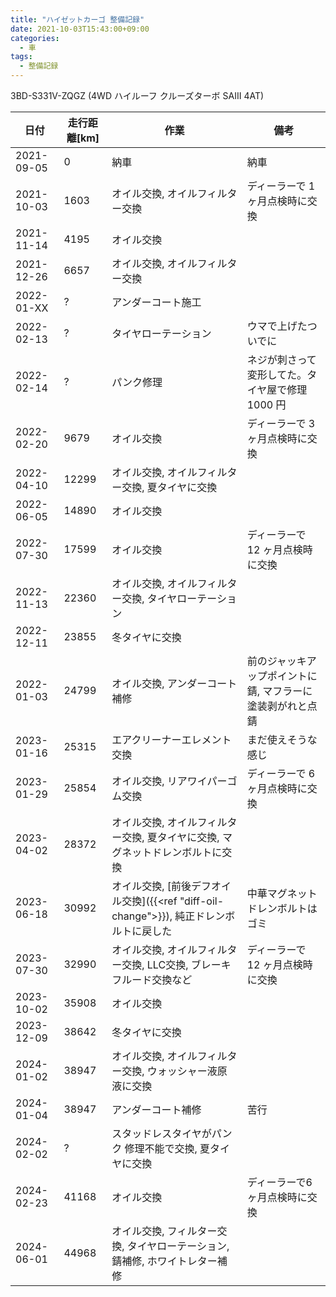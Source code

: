 ```yaml
---
title: "ハイゼットカーゴ 整備記録"
date: 2021-10-03T15:43:00+09:00
categories:
  - 車
tags:
  - 整備記録
---
```


3BD-S331V-ZQGZ (4WD ハイルーフ クルーズターボ SAIII 4AT)

| 日付       | 走行距離[km] | 作業                                                                                    | 備考                                                       |
|------------|--------------|-----------------------------------------------------------------------------------------|------------------------------------------------------------|
| 2021-09-05 | 0            | 納車                                                                                    | 納車                                                       |
| 2021-10-03 | 1603         | オイル交換, オイルフィルター交換                                                        | ディーラーで 1 ヶ月点検時に交換                            |
| 2021-11-14 | 4195         | オイル交換                                                                              |                                                            |
| 2021-12-26 | 6657         | オイル交換, オイルフィルター交換                                                        |                                                            |
| 2022-01-XX | ?            | アンダーコート施工                                                                      |                                                            |
| 2022-02-13 | ?            | タイヤローテーション                                                                    | ウマで上げたついでに                                       |
| 2022-02-14 | ?            | パンク修理                                                                              | ネジが刺さって変形してた。タイヤ屋で修理 1000 円           |
| 2022-02-20 | 9679         | オイル交換                                                                              | ディーラーで 3 ヶ月点検時に交換                            |
| 2022-04-10 | 12299        | オイル交換, オイルフィルター交換, 夏タイヤに交換                                        |                                                            |
| 2022-06-05 | 14890        | オイル交換                                                                              |                                                            |
| 2022-07-30 | 17599        | オイル交換                                                                              | ディーラーで 12 ヶ月点検時に交換                           |
| 2022-11-13 | 22360        | オイル交換, オイルフィルター交換, タイヤローテーション                                  |                                                            |
| 2022-12-11 | 23855        | 冬タイヤに交換                                                                          |                                                            |
| 2022-01-03 | 24799        | オイル交換, アンダーコート補修                                                          | 前のジャッキアップポイントに錆, マフラーに塗装剥がれと点錆 |
| 2023-01-16 | 25315        | エアクリーナーエレメント交換                                                            | まだ使えそうな感じ                                         |
| 2023-01-29 | 25854        | オイル交換, リアワイパーゴム交換                                                        | ディーラーで 6 ヶ月点検時に交換                            |
| 2023-04-02 | 28372        | オイル交換, オイルフィルター交換, 夏タイヤに交換, マグネットドレンボルトに交換          |                                                            |
| 2023-06-18 | 30992        | オイル交換, [前後デフオイル交換]({{<ref "diff-oil-change">}}), 純正ドレンボルトに戻した | 中華マグネットドレンボルトはゴミ                           |
| 2023-07-30 | 32990        | オイル交換, オイルフィルター交換, LLC交換, ブレーキフルード交換など                     | ディーラーで 12 ヶ月点検時に交換                           |
| 2023-10-02 | 35908        | オイル交換                                                                              |                                                            |
| 2023-12-09 | 38642        | 冬タイヤに交換                                                                          |                                                            |
| 2024-01-02 | 38947        | オイル交換, オイルフィルター交換, ウォッシャー液原液に交換                              |                                                            |
| 2024-01-04 | 38947        | アンダーコート補修                                                                      | 苦行                                                       |
| 2024-02-02 | ?            | スタッドレスタイヤがパンク 修理不能で交換, 夏タイヤに交換                               |                                                            |
| 2024-02-23 | 41168        | オイル交換                                                                              | ディーラーで6ヶ月点検時に交換                              |
| 2024-06-01 | 44968        | オイル交換, フィルター交換, タイヤローテーション, 錆補修, ホワイトレター補修            |                                                            |

<!--more-->

<!--
オイル交換に 必要な物
たまに忘れるので

* オイル (消耗品)
* オイル処理箱 (消耗品)
* オイルフィルター (フィルター交換の場合, 消耗品)
* ウエス (消耗品)
* パーツクリーナー (消耗品)
* ドレンパッキン (消耗品)
* 手袋 (消耗品)
* ゴミ袋 (消耗品)
* 新聞紙
* メガネレンチ(14)
* オイルジョッキ
* オイルフィルターレンチ (フィルター交換の場合)
* ラチェットハンドル (フィルター交換の場合)
* ウマ (タイヤローテーションもする場合)
* 低床ジャッキ (タイヤローテーションもする場合)
* トルクレンチ (タイヤローテーションもする場合)

* 車をリフトアップしたときついでに車体下のゴム部品とFFヒーターも点検
* ハイゼットカーゴのドレンボルトの頭は14mm
* ドレンボルトを外す前にフィラーキャップを開ける
* ドレンパッキンはトヨタ用のやつも使える
* オイルフィルターのパッキンにはしっかりとオイルを塗る
* ドレンボルトをしめる時は指でしまらなくなった後1/8回転とちょっとくらい
* オイルを入れおわったらエンジンを動かした後ゲージをチェックしなおす
* 作業後トリップメータとナビの通知機能をリセット
* 翌日にオイルが漏れていないか確認
* オイルをこぼしたら猫砂で吸いとる
* コンクリートについたオイルの染みは 溶剤 + 猫砂で吸いとり、食器用洗剤で洗う。時間がたてば残った染みも目立たなくなる
* 20,000km/年以上でシビアコンディション, 今は19510km/年

-->
